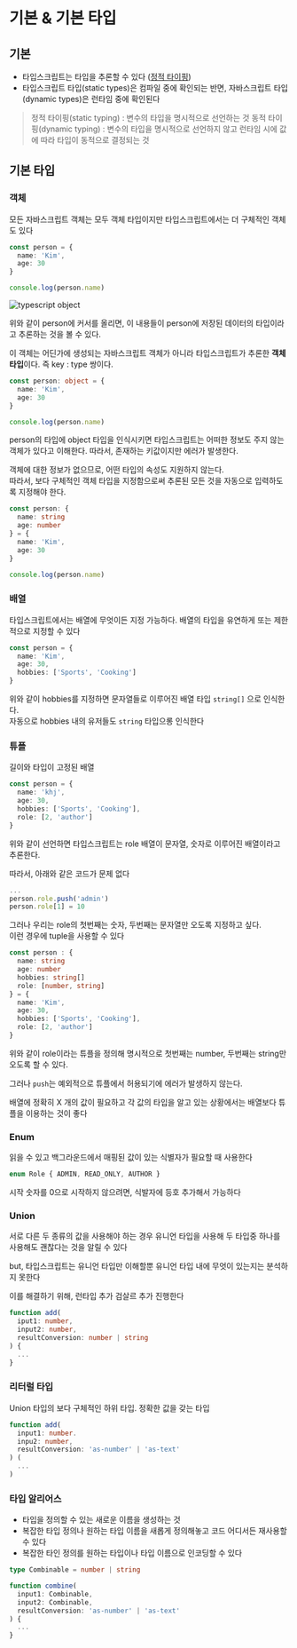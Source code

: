 # 기본 & 기본 타입
## 기본
- 타입스크립트는 타입을 추론할 수 있다 ([정적 타이핑](https://poiemaweb.com/typescript-typing))
- 타입스크립트 타입(static types)은 컴파일 중에 확인되는 반면, 자바스크립트 타입(dynamic types)은 런타임 중에 확인된다

> 정적 타이핑(static typing) : 변수의 타입을 명시적으로 선언하는 것
동적 타이핑(dynamic typing) : 변수의 타입을 명시적으로 선언하지 않고 런타임 시에 값에 따라 타입이 동적으로 결정되는 것

## 기본 타입
### 객체
모든 자바스크립트 객체는 모두 객체 타입이지만 타입스크립트에서는 더 구체적인 객체도 있다

```typescript
const person = {
  name: 'Kim',
  age: 30
}

console.log(person.name)
```
![typescript object](https://user-images.githubusercontent.com/41367134/191870296-bfcfb5fb-9239-45c7-947c-88aad14be128.png)

위와 같이 person에 커서를 올리면, 이 내용들이 person에 저장된 데이터의 타입이라고 추론하는 것을 볼 수 있다.<br/>

이 객체는 어딘가에 생성되는 자바스크립트 객체가 아니라 타입스크립트가 추론한 **객체 타입**이다. 즉 key : type 쌍이다.

```typescript
const person: object = {
  name: 'Kim',
  age: 30
}

console.log(person.name)
```

person의 타입에 object 타입을 인식시키면 타입스크립트는 어떠한 정보도 주지 않는 객체가 있다고 이해한다. 따라서, 존재하는 키값이지만 에러가 발생한다.

객체에 대한 정보가 없으므로, 어떤 타입의 속성도 지원하지 않는다.<br />
따라서, 보다 구체적인 객체 타입을 지정함으로써 추론된 모든 것을 자동으로 입력하도록 지정해야 한다.

```typescript
const person: {
  name: string
  age: number
} = {
  name: 'Kim',
  age: 30
}

console.log(person.name)
```

### 배열
타입스크립트에서는 배열에 무엇이든 지정 가능하다. 배열의 타입을 유연하게 또는 제한적으로 지정할 수 있다

```typescript
const person = {
  name: 'Kim',
  age: 30,
  hobbies: ['Sports', 'Cooking']
}
```

위와 같이 hobbies를 지정하면 문자열들로 이루어진 배열 타입 `string[]` 으로 인식한다. <br />
자동으로 hobbies 내의 유저들도 `string` 타입으롱 인식한다

### 튜플
길이와 타입이 고정된 배열

```typescript
const person = {
  name: 'khj',
  age: 30,
  hobbies: ['Sports', 'Cooking'],
  role: [2, 'author']
}
```

위와 같이 선언하면 타입스크립트는 role 배열이 문자열, 숫자로 이루어진 배열이라고 추론한다.<br />

따라서, 아래와 같은 코드가 문제 없다
```typescript
...
person.role.push('admin')
person.role[1] = 10
```

그러나 우리는 role의 첫번째는 숫자, 두번째는 문자열만 오도록 지정하고 싶다.<br />
이런 경우에 tuple을 사용할 수 있다

```typescript
const person : {
  name: string
  age: number
  hobbies: string[]
  role: [number, string]
} = {
  name: 'Kim',
  age: 30,
  hobbies: ['Sports', 'Cooking'],
  role: [2, 'author']
}
```

위와 같이 role이라는 튜플을 정의해 명시적으로 첫번째는 number, 두번째는 string만 오도록 할 수 있다.<br />

그러나 `push`는 예외적으로 튜플에서 허용되기에 에러가 발생하지 않는다.<br />

배열에 정확히 X 개의 값이 필요하고 각 값의 타입을 알고 있는 상황에서는 배열보다 튜플을 이용하는 것이 좋다

### Enum
읽을 수 있고 백그라운드에서 매핑된 값이 있는 식별자가 필요할 때 사용한다

```typescript
enum Role { ADMIN, READ_ONLY, AUTHOR }
```

시작 숫자를 0으로 시작하지 않으려면, 식발자에 등호 추가해서 가능하다

### Union
서로 다른 두 종류의 값을 사용해야 하는 경우 유니언 타입을 사용해 두 타입중 하나를 사용해도 괜찮다는 것을 알릴 수 있다

but, 타입스크립트는 유니언 타입만 이해할뿐 유니언 타입 내에 무엇이 있는지는 분석하지 못한다

이를 해결하기 위해, 런타입 추가 검살르 추가 진행한다

```typescript
function add(
  iput1: number,
  input2: number,
  resultConversion: number | string
) {
  ...
}
```

### 리터럴 타입
Union 타입의 보다 구체적인 하위 타입. 정확한 값을 갖는 타입

```typescript
function add(
  input1: number.
  inpu2: number,
  resultConversion: 'as-number' | 'as-text'
) (
  ...
)
```

### 타입 알리어스
- 타입을 정의할 수 있는 새로운 이름을 생성하는 것
- 복잡한 타입 정의나 원하는 타입 이름을 새롭게 정의해놓고 코드 어디서든 재사용할 수 있다
- 복잡한 타인 정의를 원하는 타입이나 타입 이름으로 인코딩할 수 있다

```typescript
type Combinable = number | string

function combine(
  input1: Combinable,
  input2: Combinable,
  resultConversion: 'as-number' | 'as-text'
) {
  ...
}